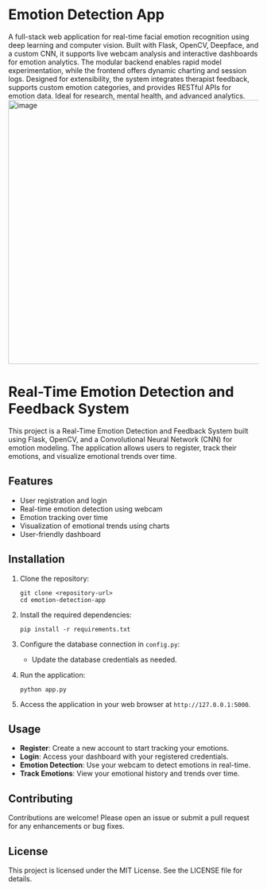 # Emotion Detection App

A full-stack web application for real-time facial emotion recognition using deep learning and computer vision. Built with Flask, OpenCV, Deepface, and a custom CNN, it supports live webcam analysis and interactive dashboards for emotion analytics. The modular backend enables rapid model experimentation, while the frontend offers dynamic charting and session logs. Designed for extensibility, the system integrates therapist feedback, supports custom emotion categories, and provides RESTful APIs for emotion data. Ideal for research, mental health, and advanced analytics.
<img width="1116" height="531" alt="image" src="https://github.com/user-attachments/assets/878c2c6c-731f-415d-9429-80acc2fa5fc5" />

# Real-Time Emotion Detection and Feedback System

This project is a Real-Time Emotion Detection and Feedback System built using Flask, OpenCV, and a Convolutional Neural Network (CNN) for emotion modeling. The application allows users to register, track their emotions, and visualize emotional trends over time.

## Features

- User registration and login
- Real-time emotion detection using webcam
- Emotion tracking over time
- Visualization of emotional trends using charts
- User-friendly dashboard

## Installation

1. Clone the repository:
   ```
   git clone <repository-url>
   cd emotion-detection-app
   ```

2. Install the required dependencies:
   ```
   pip install -r requirements.txt
   ```

3. Configure the database connection in `config.py`:
   - Update the database credentials as needed.

4. Run the application:
   ```
   python app.py
   ```

5. Access the application in your web browser at `http://127.0.0.1:5000`.

## Usage

- **Register**: Create a new account to start tracking your emotions.
- **Login**: Access your dashboard with your registered credentials.
- **Emotion Detection**: Use your webcam to detect emotions in real-time.
- **Track Emotions**: View your emotional history and trends over time.

## Contributing

Contributions are welcome! Please open an issue or submit a pull request for any enhancements or bug fixes.

## License

This project is licensed under the MIT License. See the LICENSE file for details.
